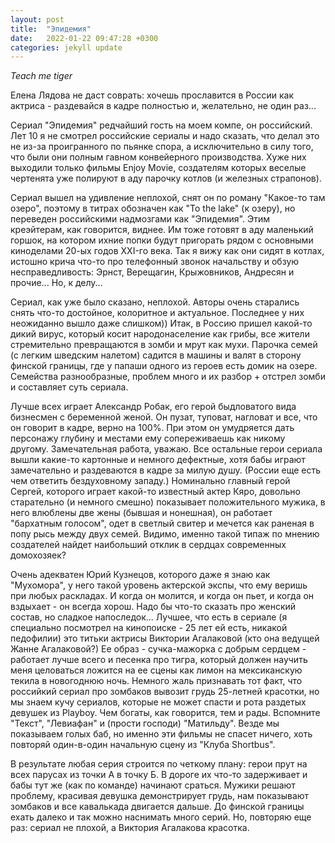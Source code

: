 ```yaml
---
layout: post
title:  "Эпидемия"
date:   2022-01-22 09:47:28 +0300
categories: jekyll update
---
```

*Teach me tiger*

Елена Лядова не даст соврать: хочешь прославится в России как актриса - раздевайся в кадре полностью и, желательно, не один раз... 

Сериал "Эпидемия" редчайший гость на моем компе, он российский. Лет 10 я не смотрел российские сериалы и надо сказать, что делал это не из-за проигранного по пьянке спора, а исключительно в силу того, что были они полным гавном конвейерного производства. Хуже них выходили только фильмы Enjoy Movie, создателям которых веселые чертенята уже полируют в аду парочку котлов (и железных страпонов).

Сериал вышел на удивление неплохой, снят он по роману "Какое-то там озеро", поэтому в титрах обозначен как "To the lake" (к озеру), но переведен российскими надмозгами как "Эпидемия". Этим креэйтерам, как говорится, виднее. Им тоже готовят в аду маленький горшок, на котором ихние попки будут пригорать рядом с основными киноделами 20-ых годов XXI-го века. Так я вижу как они сидят в котлах, истошно крича что-то про телефонный звонок начальству и обзую несправедливость: Эрнст, Верещагин, Крыжовников, Андресян и прочие... Но, к делу...

Сериал, как уже было сказано, неплохой. Авторы очень старались снять что-то достойное, колоритное и актуальное. Последнее у них неожиданно вышло даже слишком)) Итак, в Россию пришел какой-то дикий вирус, который косит народонаселение как грибы, все жители стремительно превращаются в зомби и мрут как мухи. Парочка семей (с легким шведским налетом) садится в машины и валят в сторону финской границы, где у папаши одного из героев есть домик на озере. Семейства разнообразные, проблем много и их разбор + отстрел зомби и составляет суть сериала.

Лучше всех играет Александр Робак, его герой быдловатого вида бизнесмен с беременной женой. Он пузат, туповат, нагловат и все, что он говорит в кадре, верно на 100%. При этом он умудряется дать персонажу глубину и местами ему сопереживаешь как никому другому. Замечательная работа, уважаю. Все остальные герои сериала вышли какие-то картонные и немного дефектные, хотя бабы играют замечательно и раздеваются в кадре за милую душу. (России еще есть чем ответить бездуховному западу.) Номинально главный герой Сергей, которого играет какой-то известный актер Кяро, довольно старательно (и немного смешно) показывает положительного мужика, в него влюблены две жены (бывшая и нонешная), он работает "бархатным голосом", одет в светлый свитер и мечется как раненая в попу рысь между двух семей. Видимо, именно такой типаж по мнению создателей найдет наибольший отклик в сердцах современных домохозяек?

Очень адекватен Юрий Кузнецов, которого даже я знаю как "Мухомора", у него такой уровень актерской экспы, что ему веришь при любых раскладах. И когда он молится, и когда он пьет, и когда он вздыхает - он всегда хорош. Надо бы что-то сказать про женский состав, но сладкое напоследок... Лучшее, что есть в сериале (я специально посмотрел на кинопоиске - 25 лет ей есть, никакой педофилии) это титьки актрисы Виктории Агалаковой (кто она ведущей Жанне Агалаковой?) Ее образ - сучка-мажорка с добрым сердцем - работает лучше всего и песенка про тигра, который должен научить меня целоваться ложится на ее сцены как лимон на мексиканскую текила в новогоднюю ночь. Немного жаль признавать тот факт, что российкий сериал про зомбаков вывозит грудь 25-летней красотки, но мы знаем кучу сериалов, которые не может спасти и рота раздетых девушек из Playboy. Чем богаты, как говорится, тем и рады. Вспомните "Текст", "Левиафан" и (прости господи) "Матильду". Везде мы показываем голых баб, но именно эти фильмы не спасет ничего, хоть повторяй один-в-один начальную сцену из "Клуба Shortbus".

В результате любая серия строится по четкому плану: герои прут на всех парусах из точки А в точку Б. В дороге их что-то задерживает и бабы тут же (как по команде) начинают сраться. Мужики решают проблему, красивая девушка демонстрирует грудь, нам показывают зомбаков и все кавалькада двигается дальше. До финской границы ехать далеко и так можно наснимать много серий. Но, повторяю еще раз: сериал не плохой, а Виктория Агалакова красотка.